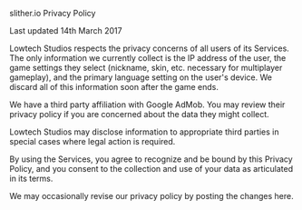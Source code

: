 slither.io Privacy Policy

Last updated 14th March 2017  
  
Lowtech Studios respects the privacy concerns of all users of its Services.
The only information we currently collect is the IP address of the user, the
game settings they select (nickname, skin, etc. necessary for multiplayer
gameplay), and the primary language setting on the user's device. We discard
all of this information soon after the game ends.  
  
We have a third party affiliation with Google AdMob. You may review their
privacy policy if you are concerned about the data they might collect.  
  
Lowtech Studios may disclose information to appropriate third parties in
special cases where legal action is required.  
  
By using the Services, you agree to recognize and be bound by this Privacy
Policy, and you consent to the collection and use of your data as articulated
in its terms.  
  
We may occasionally revise our privacy policy by posting the changes here.

